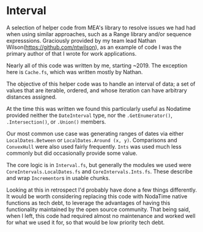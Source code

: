# Interval
A selection of helper code from MEA's library to resolve issues we had had when using similar approaches, such as a Range library and/or sequence expresssions.
Graciously provided by my team lead Nathan Wilson(https://github.com/ntwilson), as an example of code I was the primary author of that I wrote for work applications.

Nearly all of this code was written by me, starting ~2019. The exception here is `Cache.fs`, which was written mostly by Nathan. 

The objective of this helper code was to handle an interval of data; a set of values that are iterable, ordered, and whose iteration can have arbitrary distances assigned.

At the time this was written we found this particularly useful as Nodatime provided neither the `DateInterval` type, nor the `.GetEnumerator()`, `.Intersection()`, or `.Union()` members. 

Our most common use case was generating ranges of dates via either `LocalDates.Between` or `LocalDates.Around (x, y)`. Comparisons and `ConvexHull` were also used fairly frequently. `Ints` was used much less commonly but did occasionally provide some value.

The core logic is in `Interval.fs`, but generally the modules we used were `CoreIntervals.LocalDates.fs` and `CoreIntervals.Ints.fs`. These describe and wrap `Incrementor`s in usable chunks. 

Looking at this in retrospect I'd probably have done a few things differently. It would be worth considering replacing this code with NodaTime native functions as tech debt, to leverage the advantages of having this functionality maintained by the open source community. That being said, when I left, this code had required almost no maintenance and worked well for what we used it for, so that would be low priority tech debt.